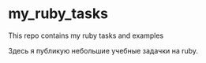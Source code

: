 # my_ruby_tasks
This repo contains my ruby tasks and examples

Здесь я публикую небольшие учебные задачки на ruby.

